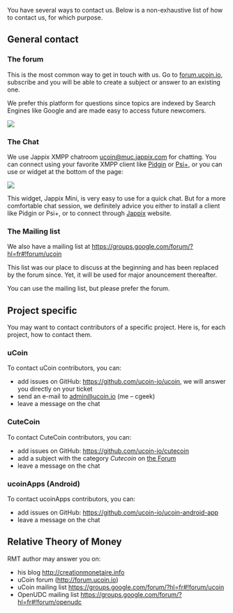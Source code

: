 You have several ways to contact us. Below is a non-exhaustive list of how to contact us, for which purpose.

## General contact

### The forum

This is the most common way to get in touch with us. Go to [forum.ucoin.io](http://forum.ucoin.io), subscribe and you will be able to create a subject or answer to an existing one.

We prefer this platform for questions since topics are indexed by Search Engines like Google and are made easy to access future newcomers.

![](/content/images/2015/08/forum.png)

### The Chat

We use Jappix XMPP chatroom [ucoin@muc.jappix.com](ucoin@muc.jappix.com) for chatting. You can connect using your favorite XMPP client like [Pidgin](https://pidgin.im/) or [Psi+](http://psi-plus.com/), or you can use or widget at the bottom of the page:

![](/content/images/2015/08/jappix_widget.png)

This widget, Jappix Mini, is very easy to use for a quick chat. But for a more comfortable chat session, we definitely advice you either to install a client like Pidgin or Psi+, or to connect through [Jappix](https://jappix.com/?l=fr) website.

### The Mailing list

We also have a mailing list at https://groups.google.com/forum/?hl=fr#!forum/ucoin

This list was our place to discuss at the beginning and has been replaced by the forum since. Yet, it will be used for major anouncement thereafter.

You can use the mailing list, but please prefer the forum.

## Project specific

You may want to contact contributors of a specific project. Here is, for each project, how to contact them.

### uCoin

To contact uCoin contributors, you can:

* add issues on GitHub: https://github.com/ucoin-io/ucoin, we will answer you directly on your ticket
* send an e-mail to [admin@ucoin.io](admin@ucoin.io) (me – cgeek)
* leave a message on the chat 

### CuteCoin

To contact CuteCoin contributors, you can:

* add issues on GitHub: https://github.com/ucoin-io/cutecoin
* add a subject with the category *Cutecoin* on [the Forum](http://forum.ucoin.io)
* leave a message on the chat

### ucoinApps (Android)

To contact ucoinApps contributors, you can:

* add issues on GitHub: https://github.com/ucoin-io/ucoin-android-app
* leave a message on the chat

## Relative Theory of Money

RMT author may answer you on:

* his blog http://creationmonetaire.info
* uCoin forum (http://forum.ucoin.io)
* uCoin mailing list https://groups.google.com/forum/?hl=fr#!forum/ucoin
* OpenUDC mailing list https://groups.google.com/forum/?hl=fr#!forum/openudc